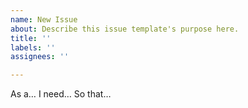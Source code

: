 ```yaml
---
name: New Issue
about: Describe this issue template's purpose here.
title: ''
labels: ''
assignees: ''

---
```


As a… 
I need… 
So that…
